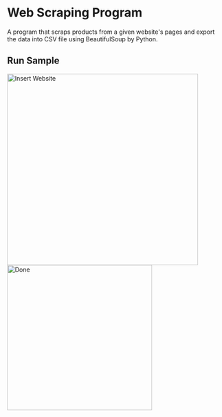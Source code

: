 # Web Scraping Program
A program that scraps products from a given website's pages and export the data into CSV file using BeautifulSoup by Python.

**Run Sample**
--
<img width="444" alt="Insert Website" src="https://user-images.githubusercontent.com/66283081/176020509-efefd2c4-d1df-4d1a-8307-3918426fac42.png">

<img width="337" alt="Done" src="https://user-images.githubusercontent.com/66283081/176020520-964c5d03-1e1f-4708-8753-6c929e4fe7e1.png">
